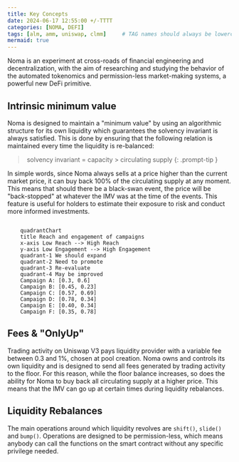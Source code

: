 ```yaml
---
title: Key Concepts
date: 2024-06-17 12:55:00 +/-TTTT
categories: [NOMA, DEFI]
tags: [alm, amm, uniswap, clmm]     # TAG names should always be lowercase
mermaid: true
---
```


Noma is an experiment at cross-roads of financial engineering and decentralization, with the aim of researching and studying the behavior of the automated tokenomics and permission-less market-making systems, a powerful new DeFi primitive.

## Intrinsic minimum value
Noma is designed to maintain a "minimum value" by using an algorithmic structure for its own liquidity which guarantees the solvency invariant is always satisfied. This is done by ensuring that the following relation is maintained every time the liquidity is re-balanced: 
> solvency invariant = capacity > circulating supply 
{: .prompt-tip }

In simple words, since Noma always sells at a price higher than the current market price, it can buy back 100% of the circulating supply at any moment. This means that should there be a black-swan event, the price will be "back-stopped" at whatever the IMV was at the time of the events. This feature is useful for holders to estimate their exposure to risk and conduct more informed investments.

```mermaid

    quadrantChart
    title Reach and engagement of campaigns
    x-axis Low Reach --> High Reach
    y-axis Low Engagement --> High Engagement
    quadrant-1 We should expand
    quadrant-2 Need to promote
    quadrant-3 Re-evaluate
    quadrant-4 May be improved
    Campaign A: [0.3, 0.6]
    Campaign B: [0.45, 0.23]
    Campaign C: [0.57, 0.69]
    Campaign D: [0.78, 0.34]
    Campaign E: [0.40, 0.34]
    Campaign F: [0.35, 0.78]
```

## Fees & "OnlyUp"
Trading activity on Uniswap V3 pays liquidity provider with a variable fee between 0.3 and 1%, chosen at pool creation. Noma owns and controls its own liquidity and is designed to send all fees generated by trading activity to the floor. For this reason, while the floor balance increases, so does the ability for Noma to buy back all circulating supply at a higher price. This means that the IMV can go up at certain times during liquidity rebalances.

## Liquidity Rebalances
The main operations around which liquidity revolves are `shift()`, `slide()` and `bump()`. Operations are designed to be permission-less, which means anybody can call the functions on the smart contract without any specific privilege needed.